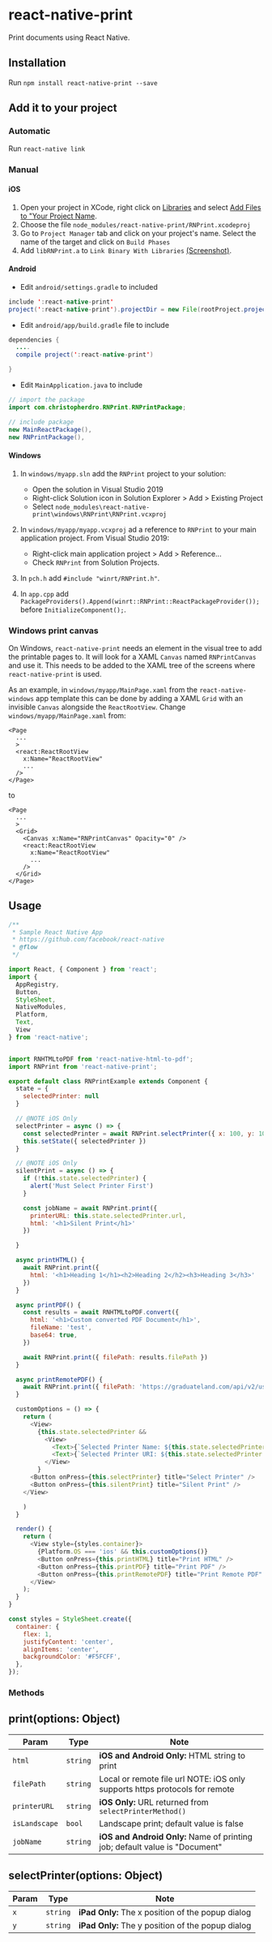 # react-native-print

Print documents using React Native.

## Installation

Run `npm install react-native-print --save`

## Add it to your project

### Automatic

Run `react-native link`

### Manual

#### iOS
1. Open your project in XCode, right click on [Libraries](http://url.brentvatne.ca/jQp8) and select [Add Files to "Your Project Name](http://url.brentvatne.ca/1gqUD).
2. Choose the file `node_modules/react-native-print/RNPrint.xcodeproj`
3. Go to `Project Manager` tab and click on your project's name. Select the name of the target and click on `Build Phases`
4. Add `libRNPrint.a` to `Link Binary With Libraries`
   [(Screenshot)](http://url.brentvatne.ca/17Xfe).

#### Android
- Edit `android/settings.gradle` to included

```java
include ':react-native-print'
project(':react-native-print').projectDir = new File(rootProject.projectDir,'../node_modules/react-native-print/android')
```

- Edit `android/app/build.gradle` file to include

```java
dependencies {
  ....
  compile project(':react-native-print')

}
```

- Edit `MainApplication.java` to include

```java
// import the package
import com.christopherdro.RNPrint.RNPrintPackage;

// include package
new MainReactPackage(),
new RNPrintPackage(),
```

#### Windows

1. In `windows/myapp.sln` add the `RNPrint` project to your solution:

   - Open the solution in Visual Studio 2019
   - Right-click Solution icon in Solution Explorer > Add > Existing Project
   - Select `node_modules\react-native-print\windows\RNPrint\RNPrint.vcxproj`

2. In `windows/myapp/myapp.vcxproj` ad a reference to `RNPrint` to your main application project. From Visual Studio 2019:

   - Right-click main application project > Add > Reference...
   - Check `RNPrint` from Solution Projects.

3. In `pch.h` add `#include "winrt/RNPrint.h"`.

4. In `app.cpp` add `PackageProviders().Append(winrt::RNPrint::ReactPackageProvider());` before `InitializeComponent();`.

### Windows print canvas

On Windows, `react-native-print` needs an element in the visual tree to add the printable pages to.
It will look for a XAML `Canvas` named `RNPrintCanvas` and use it.
This needs to be added to the XAML tree of the screens where `react-native-print` is used.

As an example, in `windows/myapp/MainPage.xaml` from the `react-native-windows` app template this can be done by adding a XAML `Grid` with an invisible `Canvas` alongside the `ReactRootView`. Change `windows/myapp/MainPage.xaml` from:
```xaml
<Page
  ...
  >
  <react:ReactRootView
    x:Name="ReactRootView"
    ...
  />
</Page>
```
to
```xaml
<Page
  ...
  >
  <Grid>
    <Canvas x:Name="RNPrintCanvas" Opacity="0" />
    <react:ReactRootView
      x:Name="ReactRootView"
      ...
    />
  </Grid>
</Page>
```


## Usage
```javascript
/**
 * Sample React Native App
 * https://github.com/facebook/react-native
 * @flow
 */

import React, { Component } from 'react';
import {
  AppRegistry,
  Button,
  StyleSheet,
  NativeModules,
  Platform,
  Text,
  View
} from 'react-native';


import RNHTMLtoPDF from 'react-native-html-to-pdf';
import RNPrint from 'react-native-print';

export default class RNPrintExample extends Component {
  state = {
    selectedPrinter: null
  }

  // @NOTE iOS Only
  selectPrinter = async () => {
    const selectedPrinter = await RNPrint.selectPrinter({ x: 100, y: 100 })
    this.setState({ selectedPrinter })
  }

  // @NOTE iOS Only
  silentPrint = async () => {
    if (!this.state.selectedPrinter) {
      alert('Must Select Printer First')
    }

    const jobName = await RNPrint.print({
      printerURL: this.state.selectedPrinter.url,
      html: '<h1>Silent Print</h1>'
    })

  }

  async printHTML() {
    await RNPrint.print({
      html: '<h1>Heading 1</h1><h2>Heading 2</h2><h3>Heading 3</h3>'
    })
  }

  async printPDF() {
    const results = await RNHTMLtoPDF.convert({
      html: '<h1>Custom converted PDF Document</h1>',
      fileName: 'test',
      base64: true,
    })

    await RNPrint.print({ filePath: results.filePath })
  }

  async printRemotePDF() {
    await RNPrint.print({ filePath: 'https://graduateland.com/api/v2/users/jesper/cv' })
  }

  customOptions = () => {
    return (
      <View>
        {this.state.selectedPrinter &&
          <View>
            <Text>{`Selected Printer Name: ${this.state.selectedPrinter.name}`}</Text>
            <Text>{`Selected Printer URI: ${this.state.selectedPrinter.url}`}</Text>
          </View>
        }
      <Button onPress={this.selectPrinter} title="Select Printer" />
      <Button onPress={this.silentPrint} title="Silent Print" />
    </View>

    )
  }

  render() {
    return (
      <View style={styles.container}>
        {Platform.OS === 'ios' && this.customOptions()}
        <Button onPress={this.printHTML} title="Print HTML" />
        <Button onPress={this.printPDF} title="Print PDF" />
        <Button onPress={this.printRemotePDF} title="Print Remote PDF" />
      </View>
    );
  }
}

const styles = StyleSheet.create({
  container: {
    flex: 1,
    justifyContent: 'center',
    alignItems: 'center',
    backgroundColor: '#F5FCFF',
  },
});

```

### Methods

## print(options: Object)
| Param | Type | Note |
|---|---|---|
| `html` | `string` |  **iOS and Android Only:** HTML string to print
| `filePath` | `string` | Local or remote file url NOTE: iOS only supports https protocols for remote
| `printerURL` | `string` | **iOS Only:** URL returned from `selectPrinterMethod()`
| `isLandscape` | `bool` | Landscape print; default value is false
| `jobName` | `string` | **iOS and Android Only:** Name of printing job; default value is "Document"


## selectPrinter(options: Object)
| Param | Type | Note |
|---|---|---|
| `x` | `string` | **iPad Only:** The x position of the popup dialog
| `y` | `string` | **iPad Only:** The y position of the popup dialog
